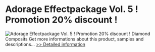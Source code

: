 # Adorage Effectpackage Vol. 5 ! Promotion 20% discount !
![Adorage Effectpackage Vol. 5 ! Promotion 20% discount !](https://mycommerce.akamaized.net/api/pimages/P300056650/BIG/300056650.JPG)
Diamond Composits
 Get more informations about this product, samples and descriptions...
[>> Detailed information](https://secure.element5.com/esales/product.html?productid=300056650&affiliateid=200057808)